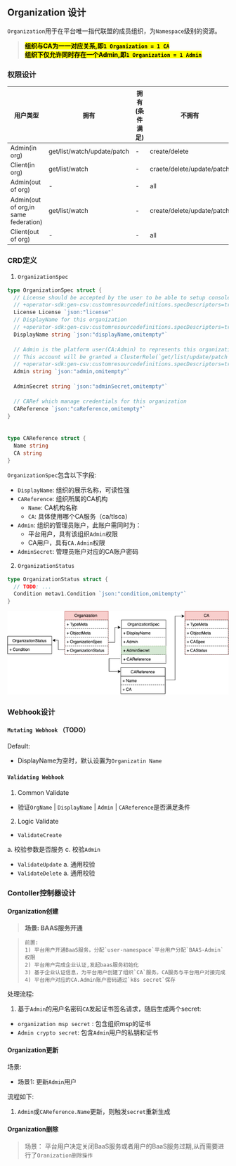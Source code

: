 ## **Organization 设计**

`Organization`用于在平台唯一指代联盟的成员组织，为`Namespace`级别的资源。  
> <mark>**组织与CA为一一对应关系,即`1 Organization = 1 CA`** </mark>  
> <mark>**组织下仅允许同时存在一个Admin,即`1 Organization = 1 Admin`** </mark>

### **权限设计**

| 用户类型 | 拥有 | 拥有(条件满足)  |  不拥有  |
| ------ | ---- | ------------- |  -----  |  
| Admin(in org)  |  get/list/watch/update/patch  |  - |  create/delete |
| Client(in org) | get/list/watch | - | craete/delete/update/patch |
| Admin(out of org)  |  -  |  - |  all |
| Admin(out of org,in same federation)  |  get/list/watch  |  - |  create/delete/update/patch |
| Client(out of org) | - | - | all |

### **CRD定义**

1. `OrganizationSpec`

```go
type OrganizationSpec struct {
  // License should be accepted by the user to be able to setup console
  // +operator-sdk:gen-csv:customresourcedefinitions.specDescriptors=true
  License License `json:"license"`
  // DisplayName for this organization
  // +operator-sdk:gen-csv:customresourcedefinitions.specDescriptors=true
  DisplayName string `json:"displayName,omitempty"`

  // Admin is the platform user(CA:Admin) to represents this organization in this federation(Only one admin in each organization)
  // This account will be granted a ClusterRole(`get/list/update/patch`) to this `Federation Resource`
  // +operator-sdk:gen-csv:customresourcedefinitions.specDescriptors=true
  Admin string `json:"admin,omitempty"`

  AdminSecret string `json:"adminSecret,omitempty"`

  // CARef which manage credentials for this organization
  CAReference `json:"caReference,omitempty"`
}


type CAReference struct {
  Name string
  CA string
}
```

`OrganizationSpec`包含以下字段:

- `DisplayName`: 组织的展示名称，可读性强
- ` CAReference `: 组织所属的CA机构
  - `Name`: CA机构名称
  - `CA`: 具体使用哪个CA服务（ca/tlsca）
- `Admin`: 组织的管理员账户，此账户需同时为：
  - 平台用户，具有该组织`Admin`权限
  - CA用户，具有`CA.Admin`权限
- `AdminSecret`: 管理员账户对应的CA账户密码

2. `OrganizationStatus`

```go
type OrganizationStatus struct {
  // TODO: ...
  Condition metav1.Condition `json:"condition,omitempty"`  
}
```

![CRD](./images/organization-crd.png)

### **Webhook设计**

#### `Mutating Webhook` （TODO）

Default:

- DisplayName为空时，默认设置为`Organizatin Name`

#### `Validating Webhook`

1. Common Validate

- 验证`OrgName` | `DisplayName` | `Admin` | `CAReference`是否满足条件

2. Logic Validate

- `ValidateCreate`

 a. 校验参数是否服务
 c. 校验`Admin`

- `ValidateUpdate`
  a. 通用校验
- `ValidateDelete`
  a. 通用校验

### **Contoller控制器设计**

#### **Organization创建**

> **场景:  BAAS服务开通**

> ```text
> 前置:
> 1) 平台用户开通BaaS服务，分配`user-namespace`平台用户分配`BAAS-Admin`权限
> 2) 平台用户完成企业认证,发起baas服务初始化
> 3) 基于企业认证信息，为平台用户创建了组织`CA`服务。CA服务与平台用户对接完成
> 4) 平台用户对应的CA.Admin账户密码通过`k8s secret`保存
> ```

处理流程:

1. 基于`Admin`的用户名密码`CA`发起证书签名请求，随后生成两个secret:

- `organization msp secret` : 包含组织msp的证书
- `Admin crypto secret`: 包含`Admin`用户的私钥和证书

#### **Organization更新**  

场景:

- 场景1: 更新`Admin`用户

流程如下:

1. `Admin`或`CAReference.Name`更新，则触发`secret`重新生成

#### **Organization删除**

> 场景： 平台用户决定关闭BaaS服务或者用户的BaaS服务过期,从而需要进行了`Oranization删除操作`
